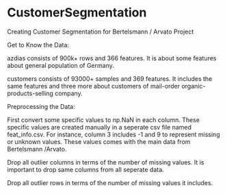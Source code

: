 # CustomerSegmentation

Creating Customer Segmentation for Bertelsmann / Arvato Project

Get to Know the Data:

azdias consists of 900k+ rows and 366 features. It is about some features 
about general population of Germany.

customers consists of 93000+ samples and 369 features. It includes the same 
features and three more about customers of mail-order organic-products-selling
company.

Preprocessing the Data:

First convert some specific values to np.NaN in each column. These specific
values are created manually in a seperate csv file named feat_info.csv. For 
instance, column 3 includes -1 and 9 to represent missing or unknown values. 
These values comes with the main data from Bertelsmann /Arvato. 

Drop all outlier columns in terms of the number of missing values. It is 
important to drop same columns from all seperate data. 

Drop all outlier rows in terms of the number of missing values it includes. 